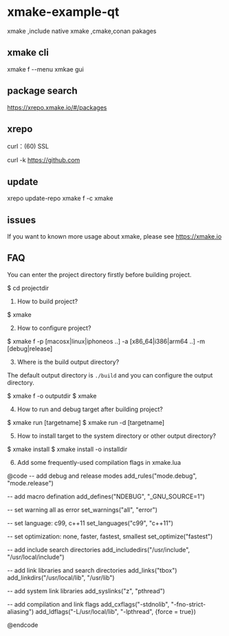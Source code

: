 # xmake-example-qt

xmake ,include native xmake ,cmake,conan pakages 


## xmake cli

xmake f --menu    xmkae gui

## package search

https://xrepo.xmake.io/#/packages

## xrepo 

curl：(60) SSL

curl -k https://github.com

## update

xrepo update-repo
xmake f -c
xmake


## issues


If you want to known more usage about xmake, please see https://xmake.io

## FAQ

You can enter the project directory firstly before building project.

  $ cd projectdir

1. How to build project?

  $ xmake

2. How to configure project?

  $ xmake f -p [macosx|linux|iphoneos ..] -a [x86_64|i386|arm64 ..] -m [debug|release]

3. Where is the build output directory?

  The default output directory is `./build` and you can configure the output directory.

  $ xmake f -o outputdir
  $ xmake

4. How to run and debug target after building project?

  $ xmake run [targetname]
  $ xmake run -d [targetname]

5. How to install target to the system directory or other output directory?

  $ xmake install
  $ xmake install -o installdir

6. Add some frequently-used compilation flags in xmake.lua

@code
   -- add debug and release modes
   add_rules("mode.debug", "mode.release")

   -- add macro defination
   add_defines("NDEBUG", "_GNU_SOURCE=1")

   -- set warning all as error
   set_warnings("all", "error")

   -- set language: c99, c++11
   set_languages("c99", "c++11")

   -- set optimization: none, faster, fastest, smallest
   set_optimize("fastest")

   -- add include search directories
   add_includedirs("/usr/include", "/usr/local/include")

   -- add link libraries and search directories
   add_links("tbox")
   add_linkdirs("/usr/local/lib", "/usr/lib")

   -- add system link libraries
   add_syslinks("z", "pthread")

   -- add compilation and link flags
   add_cxflags("-stdnolib", "-fno-strict-aliasing")
   add_ldflags("-L/usr/local/lib", "-lpthread", {force = true})

@endcode

